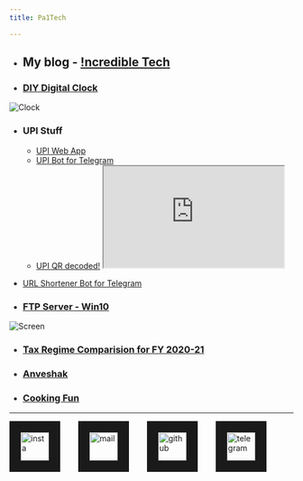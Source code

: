 ```yaml
---
title: Pa1Tech

---
```


<head>
	<meta property="twitter:card" content="summary" />
	<meta property="twitter:title" content="Pa1Tech" />
	<meta property="twitter:image" content="https://pa1tech.github.io/logo.jpg" />
	<meta property="twitter:site" content="https://pa1tech.github.io/" />	
</head>

* ## My blog - <a href="https://pa1tech.github.io/blog/" target="_blank">!ncredible Tech</a>

* ### <a href="https://pa1tech.github.io/DIY-Digital-Clock/" target="_blank">DIY Digital Clock</a>
![Clock](https://pa1tech.github.io/DIY-Digital-Clock/media/photo2.jpg "Clock")

* ### UPI Stuff
	* <a href="https://pa1tech.github.io/upi.html" target="_blank">UPI Web App</a>
	* <a href="https://telegram.me/incred_upibot" target="_blank">UPI Bot for Telegram</a>
   	* <a href="https://www.youtube.com/embed/qXvwXBQ5YGM" target="_blank">UPI QR decoded!</a>
   		<iframe width="320" height="180" src="https://www.youtube.com/embed/qXvwXBQ5YGM" allowfullscreen="true"> </iframe>
* <a href="https://telegram.me/incred_urlbot" target="_blank">URL Shortener Bot for Telegram</a>

* ### <a href="https://pa1tech.github.io/ftp.html" target="_blank">FTP Server - Win10</a>
![Screen](https://raw.githubusercontent.com/pa1tech/ftpServer/master/pics/v2.jpg)

* ### <a href="https://pa1tech.github.io/tax_regime/" target="_blank">Tax Regime Comparision for FY 2020-21</a>

* ### <a href="https://pa1tech.github.io/anveshak/" target="_blank">Anveshak</a>

* ### <a href="https://www.youtube.com/playlist?list=PLVJjzyMTH9lJVxrVWx3xViB_EVAl2jqXx" target="_blank">Cooking Fun</a>
***

<a href="https://twitter.com/pa1tech/
" target="_blank"><img src="https://cdn2.iconfinder.com/data/icons/social-media-2285/512/1_Twitter3_colored_svg-128.png" 
alt="insta" width="50" height="50" border="20" /></a>&emsp;&emsp;
<a href="mailto:pa1_tech@outlook.com
" target="_blank"><img src="https://cdn1.iconfinder.com/data/icons/unigrid-bluetone-multimedia-vol-4/60/020_169_mail_email_envelope_message-128.png" 
alt="mail" width="50" height="50" border="20" /></a>&emsp;&emsp;
<a href="https://github.com/pa1tech/
" target="_blank"><img src="https://cdn0.iconfinder.com/data/icons/octicons/1024/mark-github-128.png" 
alt="github" width="50" height="50" border="20" /></a>&emsp;&emsp;
<a href="https://telegram.me/pa1tech/
" target="_blank"><img src="https://cdn3.iconfinder.com/data/icons/social-icons-33/512/Telegram-128.png" 
alt="telegram" width="50" height="50" border="20" /></a>
